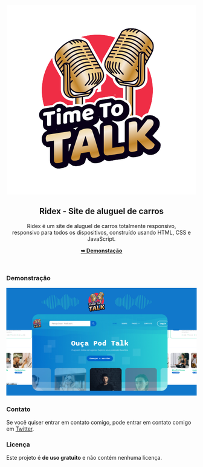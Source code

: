 <div align="center">

  <br />
  <br />
  
  <img src="/images/pod-talk-logo.png" />

  <h2 align="center">Ridex - Site de aluguel de carros</h2>

  Ridex é um site de aluguel de carros totalmente responsivo, <br />responsivo para todos os dispositivos, construído usando HTML, CSS e JavaScript.

  <a href="https://ichumbo.github.io/Ridex/"><strong>➥ Demonstação</strong></a>

</div>

<br />

### Demonstração

![Ridex Desktop Demo](/images/podApresenta.png "Desktop Demo")


### Contato

Se você quiser entrar em contato comigo, pode entrar em contato comigo em [Twitter](https://www.twitter.com/IanMelw).

### Licença

Este projeto é **de uso gratuito** e não contém nenhuma licença.